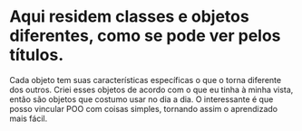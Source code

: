 # Aqui residem classes e objetos diferentes, como se pode ver pelos títulos.
Cada objeto tem suas características específicas o que o torna diferente dos outros.
Criei esses objetos de acordo com o que eu tinha à minha vista, então são objetos que costumo usar no dia a dia. O interessante é que posso vincular POO com coisas simples, tornando assim o aprendizado mais fácil.
